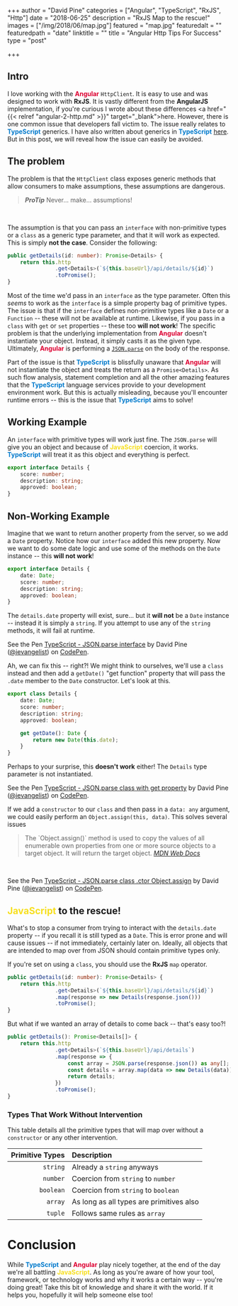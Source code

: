 +++
author = "David Pine"
categories = ["Angular", "TypeScript", "RxJS", "Http"]
date = "2018-06-25"
description = "RxJS Map to the rescue!"
images = ["/img/2018/06/map.jpg"]
featured = "map.jpg"
featuredalt = ""
featuredpath = "date"
linktitle = ""
title = "Angular Http Tips For Success"
type = "post"

+++

## Intro

I love working with the __<span style="color:#dd0031;">Angular</span>__ `HttpClient`. It is easy to use and was designed to work with __RxJS__. It is vastly different from the __AngularJS__ implementation, if you're curious I wrote about these differences <a href="{{< relref "angular-2-http.md" >}}" target="_blank">here</a>. However, there is one common issue that developers fall victim to. The issue really relates to __<span style="color:#007acc;">TypeScript</span>__ generics. I have also written about generics in __<span style="color:#007acc;">TypeScript</span>__ <a href="http://www.dotnetcurry.com/typescript/1439/typescript-generics" target="_blank">here</a>. But in this post, we will reveal how the issue can easily be avoided.

## The problem

The problem is that the `HttpClient` class exposes generic methods that allow consumers to make assumptions, these assumptions are dangerous.

> <p/> <cite><strong>ProTip</strong></cite>
> Never... make... assumptions!

<br/>

The assumption is that you can pass an `interface` with non-primitive types or a `class` as a generic type parameter, and that it will work as expected. This is simply __not the case__. Consider the following:

```typescript
public getDetails(id: number): Promise<Details> {
    return this.http
               .get<Details>(`${this.baseUrl}/api/details/${id}`)
               .toPromise();
}
```

Most of the time we'd pass in an `interface` as the type parameter. Often this _seems_ to work as the `interface` is a simple property bag of primitive types. The issue is that if the `interface` defines non-primitive types like a `Date` or a `Function` -- these will not be available at runtime. Likewise, if you pass in a `class` with `get` or `set` properties -- these too __will not work__! The specific problem is that the underlying implementation from __<span style="color:#dd0031;">Angular</span>__ doesn't instantiate your object. Instead, it simply casts it as the given type. Ultimately, __<span style="color:#dd0031;">Angular</span>__ is performing a <a href="https://github.com/angular/angular/blob/master/packages/common/http/src/xhr.ts#L186-L189" target="_blank">`JSON.parse`</a> on the body of the response.

Part of the issue is that __<span style="color:#007acc;">TypeScript</span>__ is blissfully unaware that __<span style="color:#dd0031;">Angular</span>__ will not instantiate the object and treats the return as a `Promise<Details>`. As such flow analysis, statement completion and all the other amazing features that the __<span style="color:#007acc;">TypeScript</span>__ language services provide to your development environment work. But this is actually misleading, because you'll encounter runtime errors -- this is the issue that __<span style="color:#007acc;">TypeScript</span>__ aims to solve! 

## Working Example

An `interface` with primitive types will work just fine. The `JSON.parse` will give you an object and because of __<span style="color: #f7df1e">JavaScript</span>__ coercion, it works. __<span style="color:#007acc;">TypeScript</span>__ will treat it as this object and everything is perfect.

```typescript
export interface Details {
    score: number;
    description: string;
    approved: boolean;
}
```

## Non-Working Example

Imagine that we want to return another property from the server, so we add a `Date` property. Notice how our `interface` added this new property. Now we want to do some date logic and use some of the methods on the `Date` instance -- this __will not work__!

```typescript
export interface Details {
    date: Date;
    score: number;
    description: string;
    approved: boolean;
}
```

The `details.date` property will exist, sure... but it __will not__ be a `Date` instance -- instead it is simply a `string`. If you attempt to use any of the `string` methods, it will fail at runtime.

<p data-height="550" data-theme-id="dark" data-slug-hash="pKZYbL" data-default-tab="js,result" data-user="ievangelist" data-embed-version="2" data-pen-title="TypeScript - JSON.parse interface" data-preview="true" class="codepen">See the Pen <a href="https://codepen.io/ievangelist/pen/pKZYbL/">TypeScript - JSON.parse interface</a> by David Pine (<a href="https://codepen.io/ievangelist">@ievangelist</a>) on <a href="https://codepen.io">CodePen</a>.</p>

Ah, we can fix this -- right?! We might think to ourselves, we'll use a `class` instead and then add a `getDate()` "get function" property that will pass the `.date` member to the `Date` constructor. Let's look at this.

```typescript
export class Details {
    date: Date;
    score: number;
    description: string;
    approved: boolean;

    get getDate(): Date {
        return new Date(this.date);
    }
}
```

Perhaps to your surprise, this __doesn't work__ either! The `Details` type parameter is not instantiated.

<p data-height="620" data-theme-id="dark" data-slug-hash="QxBogQ" data-default-tab="js" data-user="ievangelist" data-embed-version="2" data-pen-title="TypeScript - JSON.parse class with get property" data-preview="true" class="codepen">See the Pen <a href="https://codepen.io/ievangelist/pen/QxBogQ/">TypeScript - JSON.parse class with get property</a> by David Pine (<a href="https://codepen.io/ievangelist">@ievangelist</a>) on <a href="https://codepen.io">CodePen</a>.</p>

If we add a `constructor` to our `class` and then pass in a `data: any` argument, we could easily perform an `Object.assign(this, data)`. This solves several issues

> <p/> The `Object.assign()` method is used to copy the values of all enumerable own properties from one or more source objects to a target object. It will return the target object.
> <cite><a href="https://developer.mozilla.org/en-US/docs/Web/JavaScript/Reference/Global_Objects/Object/assign" target="_blank">MDN Web Docs</a></cite>

<br/>

<p data-height="675" data-theme-id="dark" data-slug-hash="mKjoKW" data-default-tab="js" data-user="ievangelist" data-embed-version="2" data-pen-title="TypeScript - JSON.parse class .ctor Object.assign" data-preview="true" class="codepen">See the Pen <a href="https://codepen.io/ievangelist/pen/mKjoKW/">TypeScript - JSON.parse class .ctor Object.assign</a> by David Pine (<a href="https://codepen.io/ievangelist">@ievangelist</a>) on <a href="https://codepen.io">CodePen</a>.</p>

<script async src="https://static.codepen.io/assets/embed/ei.js"></script>

## <span style="color: #f7df1e">JavaScript</span> to the rescue!

What's to stop a consumer from trying to interact with the `details.date` property -- if you recall it is still typed as a `Date`. This is error prone and will cause issues -- if not immediately, certainly later on. Ideally, all objects that are intended to map over from JSON should contain primitive types only.

If you're set on using a `class`, you should use the __RxJS__ `map` operator.

```typescript
public getDetails(id: number): Promise<Details> {
    return this.http
               .get<Details>(`${this.baseUrl}/api/details/${id}`)
               .map(response => new Details(response.json()))
               .toPromise();
}
```

But what if we wanted an array of details to come back -- that's easy too?! <i class="fa fa-smile-o" aria-hidden="true"></i>

```typescript
public getDetails(): Promise<Details[]> {
    return this.http
               .get<Details>(`${this.baseUrl}/api/details`)
               .map(response => {
                   const array = JSON.parse(response.json()) as any[];
                   const details = array.map(data => new Details(data));
                   return details;
               })
               .toPromise();
}
```

### Types That Work Without Intervention 

This table details all the primitive types that will map over without a `constructor` or any other intervention.

| Primitive Types  | Description |
|--:|:--|
| `string` | Already a `string` anyways |
| `number` | Coercion from `string` to `number` |
| `boolean` | Coercion from `string` to `boolean` |
| `array` | As long as all types are primitives also |
| `tuple` | Follows same rules as `array` |

# Conclusion

While __<span style="color:#007acc;">TypeScript</span>__ and __<span style="color:#dd0031;">Angular</span>__ play nicely together, at the end of the day we're all battling __<span style="color: #f7df1e">JavaScript</span>__. As long as you're aware of how your tool, framework, or technology works and why it works a certain way -- you're doing great! Take this bit of knowledge and share it with the world. If it helps you, hopefully it will help someone else too!